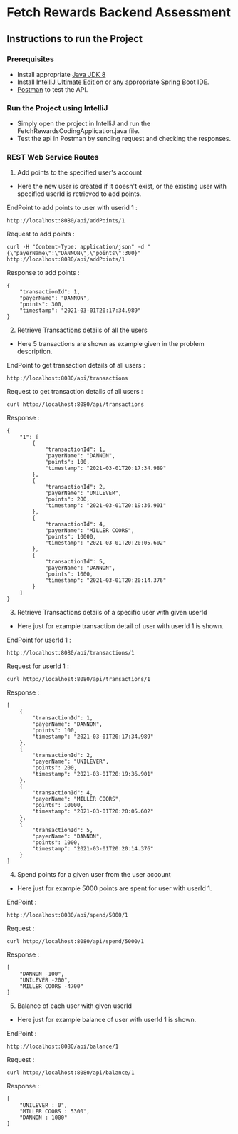 # Fetch Rewards Backend Assessment

## Instructions to run the Project

### Prerequisites

- Install appropriate [Java JDK 8](https://www.oracle.com/java/technologies/javase/javase-jdk8-downloads.html)
- Install [IntelliJ  Ultimate Edition](https://www.jetbrains.com/idea/download/#section=windows) or any appropriate Spring Boot IDE.
- [Postman](https://chrome.google.com/webstore/detail/postman/fhbjgbiflinjbdggehcddcbncdddomop?hl=en) to test the API.


### Run the Project using IntelliJ

- Simply open the project in IntelliJ and run the FetchRewardsCodingApplication.java file.
- Test the api in Postman by sending request and checking the responses.

### REST Web Service Routes

1. Add points to the specified user's account
- Here the new user is created if it doesn't exist, or the existing user with specified userId is retrieved to add points.

EndPoint to add points to user with userid 1 :
```
http://localhost:8080/api/addPoints/1
```

Request to add points :
```
curl -H "Content-Type: application/json" -d "{\"payerName\":\"DANNON\",\"points\":300}" http://localhost:8080/api/addPoints/1
```

Response to add points :
```
{
    "transactionId": 1,
    "payerName": "DANNON",
    "points": 300,
    "timestamp": "2021-03-01T20:17:34.989"
}
```

2. Retrieve Transactions details of all the users
- Here 5 transactions are shown as example given in the problem description.

EndPoint to get transaction details of all users :
```
http://localhost:8080/api/transactions
```

Request to get transaction details of all users :
```
curl http://localhost:8080/api/transactions
```

Response :
```
{
    "1": [
        {
            "transactionId": 1,
            "payerName": "DANNON",
            "points": 100,
            "timestamp": "2021-03-01T20:17:34.989"
        },
        {
            "transactionId": 2,
            "payerName": "UNILEVER",
            "points": 200,
            "timestamp": "2021-03-01T20:19:36.901"
        },
        {
            "transactionId": 4,
            "payerName": "MILLER COORS",
            "points": 10000,
            "timestamp": "2021-03-01T20:20:05.602"
        },
        {
            "transactionId": 5,
            "payerName": "DANNON",
            "points": 1000,
            "timestamp": "2021-03-01T20:20:14.376"
        }
    ]
}
```


3. Retrieve Transactions details of a specific user with given userId
- Here just for example transaction detail of user with userId 1 is shown.

EndPoint for userId 1 :
```
http://localhost:8080/api/transactions/1
```

Request for userId 1 :
```
curl http://localhost:8080/api/transactions/1
```

Response :
```
[
    {
        "transactionId": 1,
        "payerName": "DANNON",
        "points": 100,
        "timestamp": "2021-03-01T20:17:34.989"
    },
    {
        "transactionId": 2,
        "payerName": "UNILEVER",
        "points": 200,
        "timestamp": "2021-03-01T20:19:36.901"
    },
    {
        "transactionId": 4,
        "payerName": "MILLER COORS",
        "points": 10000,
        "timestamp": "2021-03-01T20:20:05.602"
    },
    {
        "transactionId": 5,
        "payerName": "DANNON",
        "points": 1000,
        "timestamp": "2021-03-01T20:20:14.376"
    }
]
```

4. Spend points for a given user from the user account
- Here just for example 5000 points are spent for user with userId 1.

EndPoint :
```
http://localhost:8080/api/spend/5000/1
```

Request :
```
curl http://localhost:8080/api/spend/5000/1
```

Response :
```
[
    "DANNON -100",
    "UNILEVER -200",
    "MILLER COORS -4700"
]
```

5. Balance of each user with given userId
- Here just for example balance of user with userId 1 is shown.

EndPoint : 
```
http://localhost:8080/api/balance/1
```

Request : 
```
curl http://localhost:8080/api/balance/1
```

Response : 
```
[
    "UNILEVER : 0",
    "MILLER COORS : 5300",
    "DANNON : 1000"
]
```

